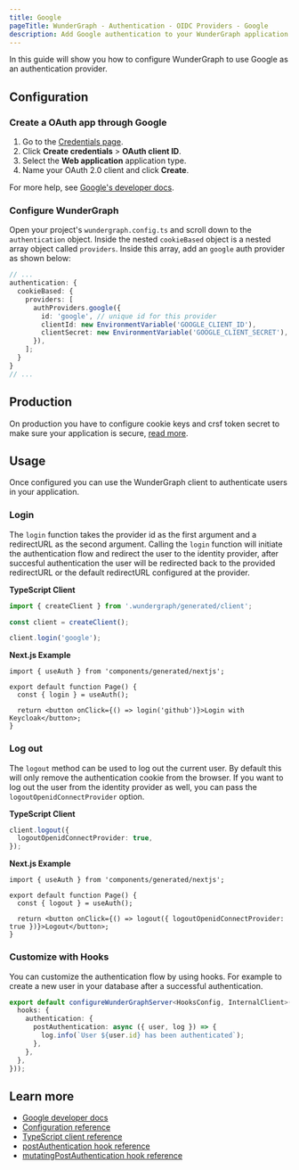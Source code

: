 ```yaml
---
title: Google
pageTitle: WunderGraph - Authentication - OIDC Providers - Google
description: Add Google authentication to your WunderGraph application.
---
```


In this guide will show you how to configure WunderGraph to use Google as an authentication provider.

## Configuration

### Create a OAuth app through Google

1. Go to the [Credentials page](https://console.developers.google.com/apis/credentials).
2. Click **Create credentials** > **OAuth client ID**.
3. Select the **Web application** application type.
4. Name your OAuth 2.0 client and click **Create**.

For more help, see [Google's developer docs](https://developers.google.com/identity/sign-in/web/sign-in).

### Configure WunderGraph

Open your project's `wundergraph.config.ts` and scroll down to the `authentication` object.
Inside the nested `cookieBased` object is a nested array object called `providers`.
Inside this array, add an `google` auth provider as shown below:

```typescript {% filename=".wundergraph/wundergraph.config.ts" %}
// ...
authentication: {
  cookieBased: {
    providers: [
      authProviders.google({
        id: 'google', // unique id for this provider
        clientId: new EnvironmentVariable('GOOGLE_CLIENT_ID'),
        clientSecret: new EnvironmentVariable('GOOGLE_CLIENT_SECRET'),
      }),
    ];
  }
}
// ...
```

## Production

On production you have to configure cookie keys and crsf token secret to make sure your application is secure, [read more](/docs/wundergraph-config-ts-reference/configure-cookie-based-authentication#important-notes-for-production-use).

## Usage

Once configured you can use the WunderGraph client to authenticate users in your application.

### Login

The `login` function takes the provider id as the first argument and a redirectURL as the second argument.
Calling the `login` function will initiate the authentication flow and redirect the user to the identity provider, after succesful authentication the user will be redirected back to the provided redirectURL or the default redirectURL configured at the provider.

**TypeScript Client**

```typescript
import { createClient } from '.wundergraph/generated/client';

const client = createClient();

client.login('google');
```

**Next.js Example**

```tsx {% filename="pages/index.tsx" %}
import { useAuth } from 'components/generated/nextjs';

export default function Page() {
  const { login } = useAuth();

  return <button onClick={() => login('github')}>Login with Keycloak</button>;
}
```

### Log out

The `logout` method can be used to log out the current user. By default this will only remove the authentication cookie from the browser. If you want to log out the user from the identity provider as well, you can pass the `logoutOpenidConnectProvider` option.

**TypeScript Client**

```typescript
client.logout({
  logoutOpenidConnectProvider: true,
});
```

**Next.js Example**

```tsx {% filename="pages/index.tsx" %}
import { useAuth } from 'components/generated/nextjs';

export default function Page() {
  const { logout } = useAuth();

  return <button onClick={() => logout({ logoutOpenidConnectProvider: true })}>Logout</button>;
}
```

### Customize with Hooks

You can customize the authentication flow by using hooks. For example to create a new user in your database after a successful authentication.

```ts {% filename="wundergraph.server.ts" %}
export default configureWunderGraphServer<HooksConfig, InternalClient>(() => ({
  hooks: {
    authentication: {
      postAuthentication: async ({ user, log }) => {
        log.info(`User ${user.id} has been authenticated`);
      },
    },
  },
}));
```

## Learn more

- [Google developer docs](https://developers.google.com/identity/sign-in/web/sign-in)
- [Configuration reference](/docs/wundergraph-config-ts-reference/configure-cookie-based-authentication)
- [TypeScript client reference](/docs/clients-reference/typescript-client)
- [postAuthentication hook reference](/docs/wundergraph-server-ts-reference/post-authentication-hook)
- [mutatingPostAuthentication hook reference](/docs/wundergraph-server-ts-reference/mutating-post-authentication-hook)
